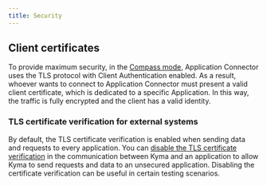 ```yaml
---
title: Security
---
```


## Client certificates

To provide maximum security, in the [Compass mode](./README.md), Application Connector uses the TLS protocol with Client Authentication enabled. As a result, whoever wants to connect to Application Connector must present a valid client certificate, which is dedicated to a specific Application. In this way, the traffic is fully encrypted and the client has a valid identity.

### TLS certificate verification for external systems

By default, the TLS certificate verification is enabled when sending data and requests to every application.
You can [disable the TLS certificate verification](../../../03-tutorials/00-application-connectivity/ac-11-disable-tls-certificate-verification.md) in the communication between Kyma and an application to allow Kyma to send requests and data to an unsecured application. Disabling the certificate verification can be useful in certain testing scenarios.
